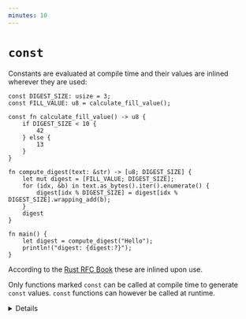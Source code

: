 ```yaml
---
minutes: 10
---
```


# `const`

Constants are evaluated at compile time and their values are inlined wherever
they are used:

<!-- mdbook-xgettext: skip -->

```rust,editable
const DIGEST_SIZE: usize = 3;
const FILL_VALUE: u8 = calculate_fill_value();

const fn calculate_fill_value() -> u8 {
    if DIGEST_SIZE < 10 {
        42
    } else {
        13
    }
}

fn compute_digest(text: &str) -> [u8; DIGEST_SIZE] {
    let mut digest = [FILL_VALUE; DIGEST_SIZE];
    for (idx, &b) in text.as_bytes().iter().enumerate() {
        digest[idx % DIGEST_SIZE] = digest[idx % DIGEST_SIZE].wrapping_add(b);
    }
    digest
}

fn main() {
    let digest = compute_digest("Hello");
    println!("digest: {digest:?}");
}
```

According to the [Rust RFC Book][1] these are inlined upon use.

Only functions marked `const` can be called at compile time to generate `const`
values. `const` functions can however be called at runtime.

<details>

- Mention that `const` behaves semantically similar to C++'s `constexpr`
- It isn't super common that one would need a runtime evaluated constant, but it
  is helpful and safer than using a static.

</details>

[1]: https://rust-lang.github.io/rfcs/0246-const-vs-static.html
